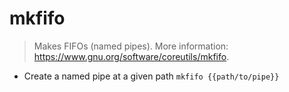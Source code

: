 # mkfifo
> Makes FIFOs (named pipes).
> More information: <https://www.gnu.org/software/coreutils/mkfifo>.

- Create a named pipe at a given path
`mkfifo {{path/to/pipe}}`
